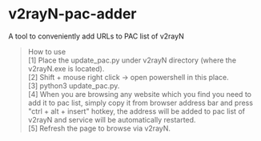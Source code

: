 # v2rayN-pac-adder
A tool to conveniently add URLs to PAC list of v2rayN
> How to use</br>
[1] Place the update_pac.py under v2rayN directory (where the v2rayN.exe is located).</br>
[2] Shift + mouse right click -> open powershell in this place.</br>
[3] python3 update_pac.py.</br>
[4] When you are browsing any website which you find you need to add it to pac list, simply copy it from browser address bar and press "ctrl + alt + insert" hotkey, the address will be added to pac list of v2rayN and service will be automatically restarted.</br>
[5] Refresh the page to browse via v2rayN.</br>
